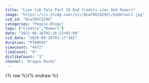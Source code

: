 ```yaml
---
title: "Lion Cub Tale Part 18 End Credits Lies And Rumors"
image: "https:\/\/i.ytimg.com\/vi\/Ncw7DhCQ29U\/hqdefault.jpg"
vid_id: "Ncw7DhCQ29U"
categories: "People-Blogs"
tags: ["Credits","Rumors"]
date: "2021-06-16T02:16:22+03:00"
vid_date: "2020-09-26T03:17:38Z"
duration: "PT6M59S"
viewcount: "4472"
likeCount: "9"
dislikeCount: "1"
channel: "Dragon Rockz"
---
```

{% raw %}{% endraw %}
